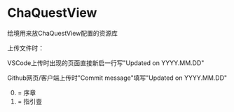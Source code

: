 # ChaQuestView
绘境用来放ChaQuestView配置的资源库

上传文件时：

VSCode上传时出现的页面直接新启一行写"Updated on YYYY.MM.DD"

Github网页/客户端上传时"Commit message"填写"Updated on YYYY.MM.DD"

0. = 序章
1. = 指引壹